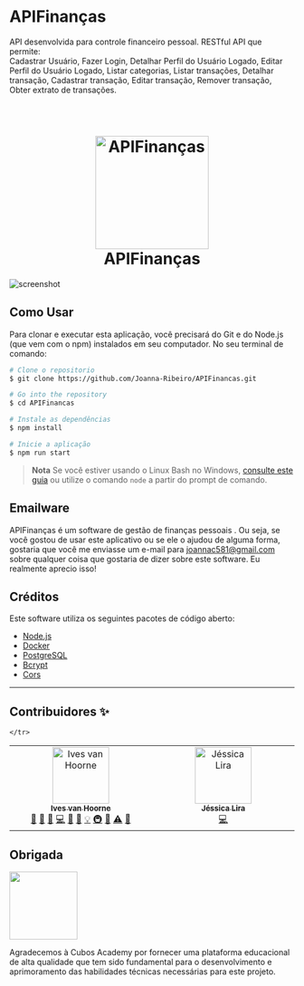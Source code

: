 # APIFinanças
API desenvolvida para controle financeiro pessoal. RESTful API que permite:  
Cadastrar Usuário,
Fazer Login,
Detalhar Perfil do Usuário Logado,
Editar Perfil do Usuário Logado,
Listar categorias, 
Listar transações, 
Detalhar transação, 
Cadastrar transação,
Editar transação, 
Remover transação, 
Obter extrato de transações.


<h1 align="center">
  <br>
  <a href="http://www.amitmerchant.com/electron-markdownify"><img src="https://raw.githubusercontent.com/amitmerchant1990/electron-markdownify/master/app/img/markdownify.png" alt="APIFinanças" width="200"></a>
  <br>
  APIFinanças
  <br>
</h1>

 
![screenshot](https://raw.githubusercontent.com/amitmerchant1990/electron-markdownify/master/app/img/markdownify.gif)

## Como Usar

Para clonar e executar esta aplicação, você precisará do Git e do Node.js (que vem com o npm) instalados em seu computador. No seu terminal de comando:

```bash
# Clone o repositorio
$ git clone https://github.com/Joanna-Ribeiro/APIFinancas.git

# Go into the repository
$ cd APIFinancas

# Instale as dependências
$ npm install

# Inicie a aplicação
$ npm run start
```

> **Nota**
>Se você estiver usando o Linux Bash no Windows, [consulte este guia](https://www.howtogeek.com/261575/how-to-run-graphical-linux-desktop-applications-from-windows-10s-bash-shell/) ou utilize o comando `node` a partir do prompt de comando.

## Emailware

APIFinanças é um software de gestão de finanças pessoais . Ou seja, se você gostou de usar este aplicativo ou se ele o ajudou de alguma forma, gostaria que você me enviasse um e-mail para joannac581@gmail.com sobre qualquer coisa que gostaria de dizer sobre este software. Eu realmente aprecio isso!

## Créditos

Este software utiliza os seguintes pacotes de código aberto:

- [Node.js](https://nodejs.org/)
- [Docker](https://www.docker.com/)
- [PostgreSQL](https://www.postgresql.org/)
- [Bcrypt](https://www.npmjs.com/package/bcrypt)
- [Cors](https://www.npmjs.com/package/cors)

---

## Contribuidores ✨

<table>
  <tbody>
    <tr>
      <td align="center" valign="top" width="14.28%"><a href="http://ivesvh.com"><img src="https://avatars0.githubusercontent.com/u/587016?v=3?s=100" width="100px;" alt="Ives van Hoorne"/><br /><sub><b>Ives van Hoorne</b></sub></a><br /><a href="#question-CompuIves" title="Answering Questions">💬</a> <a href="#blog-CompuIves" title="Blogposts">📝</a> <a href="https://github.com/codesandbox/codesandbox-client/issues?q=author%3ACompuIves" title="Bug reports">🐛</a> <a href="https://github.com/codesandbox/codesandbox-client/commits?author=CompuIves" title="Code">💻</a> <a href="#design-CompuIves" title="Design">🎨</a> <a href="https://github.com/codesandbox/codesandbox-client/commits?author=CompuIves" title="Documentation">📖</a> <a href="#example-CompuIves" title="Examples">💡</a> <a href="#infra-CompuIves" title="Infrastructure (Hosting, Build-Tools, etc)">🚇</a> <a href="https://github.com/codesandbox/codesandbox-client/pulls?q=is%3Apr+reviewed-by%3ACompuIves" title="Reviewed Pull Requests">👀</a> <a href="https://github.com/codesandbox/codesandbox-client/commits?author=CompuIves" title="Tests">⚠️</a> <a href="#tool-CompuIves" title="Tools">🔧</a></td>
      <td align="center" valign="top" width="14.28%"><a href="http://donavon.com"><img src="https://avatars0.githubusercontent.com/u/887639?v=3?s=100" width="100px;" alt="Jéssica Lira"/><br /><sub><b>Jéssica Lira</b></sub></a><br /><a href="https://github.com/codesandbox/codesandbox-client/commits?author=donavon" title="Code">💻</a></td>
    
    </tr>
  </tbody>
</table>

<!-- ALL-CONTRIBUTORS-LIST:END -->


## Obrigada

<a href="https://www.chromaticqa.com/"><img src="[https://cdn-images-1.medium.com/letterbox/147/36/50/50/1*oHHjTjInDOBxIuYHDY2gFA.png?source=logoAvatar-d7276495b101---37816ec27d7a](https://www.google.com/url?sa=i&url=https%3A%2F%2Fgithub.com%2Fcubos-academy&psig=AOvVaw2lvQwfuIo7Xu_wv4Y6rA1P&ust=1702502900501000&source=images&cd=vfe&opi=89978449&ved=0CBEQjRxqFwoTCOiuj9nrioMDFQAAAAAdAAAAABAE)" width="120"/></a>

Agradecemos à Cubos Academy por fornecer uma plataforma educacional de alta qualidade que tem sido fundamental para o desenvolvimento e aprimoramento das habilidades técnicas necessárias para este projeto. 
